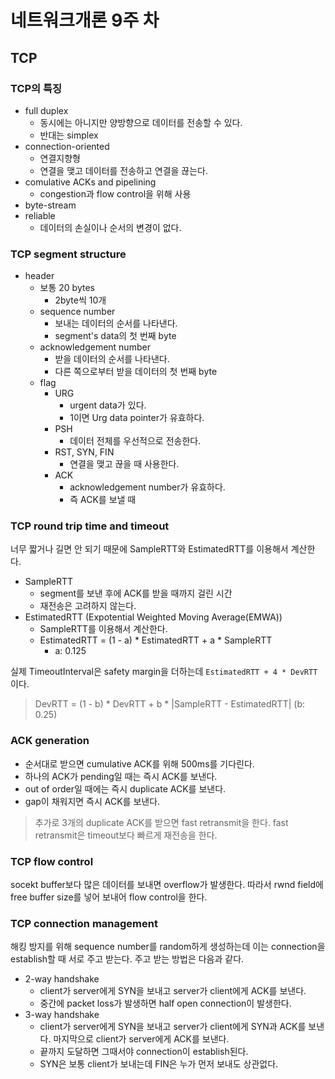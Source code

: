 # 네트워크개론 9주 차

## TCP

### TCP의 특징

- full duplex
  - 동시에는 아니지만 양방향으로 데이터를 전송할 수 있다.
  - 반대는 simplex
- connection-oriented
  - 연결지향형
  - 연결을 맺고 데이터를 전송하고 연결을 끊는다.
- comulative ACKs and pipelining
  - congestion과 flow control을 위해 사용
- byte-stream
- reliable
  - 데이터의 손실이나 순서의 변경이 없다.

### TCP segment structure

- header
  - 보통 20 bytes
    - 2byte씩 10개
  - sequence number
    - 보내는 데이터의 순서를 나타낸다.
    - segment's data의 첫 번째 byte
  - acknowledgement number
    - 받을 데이터의 순서를 나타낸다.
    - 다른 쪽으로부터 받을 데이터의 첫 번째 byte
  - flag
    - URG
      - urgent data가 있다.
      - 1이면 Urg data pointer가 유효하다.
    - PSH
      - 데이터 전체를 우선적으로 전송한다.
    - RST, SYN, FIN
      - 연결을 맺고 끊을 때 사용한다.
    - ACK
      - acknowledgement number가 유효하다.
      - 즉 ACK를 보낼 때

### TCP round trip time and timeout

너무 짧거나 길면 안 되기 때문에 SampleRTT와 EstimatedRTT를 이용해서 계산한다.

- SampleRTT
  - segment를 보낸 후에 ACK를 받을 때까지 걸린 시간
  - 재전송은 고려하지 않는다.
- EstimatedRTT (Expotential Weighted Moving Average(EMWA))
  - SampleRTT를 이용해서 계산한다.
  - EstimatedRTT = (1 - a) \* EstimatedRTT + a \* SampleRTT
    - a: 0.125

실제 TimeoutInterval은 safety margin을 더하는데 `EstimatedRTT + 4 * DevRTT`이다.

> DevRTT = (1 - b) \* DevRTT + b \* |SampleRTT - EstimatedRTT|
> (b: 0.25)

### ACK generation

- 순서대로 받으면 cumulative ACK를 위해 500ms를 기다린다.
- 하나의 ACK가 pending일 때는 즉시 ACK를 보낸다.
- out of order일 때에는 즉시 duplicate ACK를 보낸다.
- gap이 채워지면 즉시 ACK를 보낸다.

> 추가로 3개의 duplicate ACK를 받으면 fast retransmit을 한다.
> fast retransmit은 timeout보다 빠르게 재전송을 한다.

### TCP flow control

socekt buffer보다 많은 데이터를 보내면 overflow가 발생한다. 따라서 rwnd field에 free buffer size를 넣어 보내어 flow control을 한다.

### TCP connection management

해킹 방지를 위해 sequence number를 random하게 생성하는데 이는 connection을 establish할 때 서로 주고 받는다. 주고 받는 방법은 다음과 같다.

- 2-way handshake
  - client가 server에게 SYN을 보내고 server가 client에게 ACK를 보낸다.
  - 중간에 packet loss가 발생하면 half open connection이 발생한다.
- 3-way handshake
  - client가 server에게 SYN을 보내고 server가 client에게 SYN과 ACK를 보낸다. 마지막으로 client가 server에게 ACK를 보낸다.
  - 끝까지 도달하면 그때서야 connection이 establish된다.
  - SYN은 보통 client가 보내는데 FIN은 누가 먼저 보내도 상관없다.

